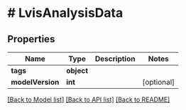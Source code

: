 # # LvisAnalysisData

## Properties

| Name        | Type          | Description   | Notes         |
|------------ | ------------- | ------------- | ------------- |
| **tags** | **object** |  | |
| **modelVersion** | **int** |  | [optional] |

[[Back to Model list]](../../README.md#models)
[[Back to API list]](../../README.md#api-endpoints)
[[Back to README]](../../README.md)
